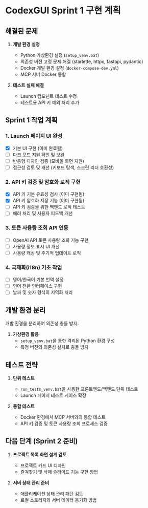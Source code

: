 # CodexGUI Sprint 1 구현 계획

## 해결된 문제

1. **개발 환경 설정**
   - Python 가상환경 설정 (`setup_venv.bat`)
   - 의존성 버전 고정 문제 해결 (starlette, httpx, fastapi, pydantic)
   - Docker 개발 환경 설정 (`docker-compose-dev.yml`)
   - MCP 서버 Docker 통합

2. **테스트 실패 해결**
   - Launch 컴포넌트 테스트 수정
   - 테스트용 API 키 예외 처리 추가

## Sprint 1 작업 계획

### 1. Launch 페이지 UI 완성
- [x] 기본 UI 구현 (이미 완료됨)
- [ ] 다크 모드 지원 확인 및 보완
- [ ] 반응형 디자인 검증 (모바일 화면 지원)
- [ ] 접근성 검토 및 개선 (키보드 탐색, 스크린 리더 호환성)

### 2. API 키 검증 및 암호화 로직 구현
- [x] API 키 기본 유효성 검사 (이미 구현됨)
- [x] API 키 암호화 저장 기능 (이미 구현됨)
- [ ] API 키 검증을 위한 백엔드 로직 테스트
- [ ] 에러 처리 및 사용자 피드백 개선

### 3. 토큰 사용량 조회 API 연동
- [ ] OpenAI API 토큰 사용량 조회 기능 구현
- [ ] 사용량 정보 표시 UI 개선
- [ ] 사용량 캐싱 및 주기적 업데이트 로직

### 4. 국제화(i18n) 기초 작업
- [ ] 영어/한국어 기본 번역 설정
- [ ] 언어 전환 인터페이스 구현
- [ ] 날짜 및 숫자 형식의 지역화 처리

## 개발 환경 분리

개발 환경을 분리하여 의존성 충돌 방지:

1. **가상환경 활용**
   - `setup_venv.bat`을 통한 격리된 Python 환경 구성
   - 특정 버전의 의존성 설치로 충돌 방지

## 테스트 전략

1. **단위 테스트**
   - `run_tests_venv.bat`을 사용한 프론트엔드/백엔드 단위 테스트
   - Launch 페이지 테스트 케이스 확장

2. **통합 테스트**
   - Docker 환경에서 MCP 서버와의 통합 테스트
   - API 키 검증 및 토큰 사용량 조회 프로세스 검증

## 다음 단계 (Sprint 2 준비)

1. **프로젝트 목록 화면 설계 검토**
   - 프로젝트 카드 UI 디자인
   - 즐겨찾기 및 삭제 슬라이드 기능 구현 방법

2. **서버 상태 관리 준비**
   - 애플리케이션 상태 관리 패턴 검토
   - 로컬 스토리지와 서버 데이터 동기화 방법
